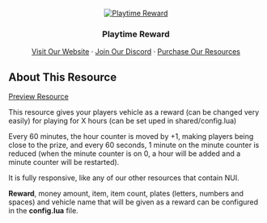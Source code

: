 <div id="top"></div>

<br />
<div align="center">
  <a href="https://infinity-devt.com">
    <img src="https://forum.cfx.re/uploads/default/optimized/4X/d/8/6/d8651589ea700bab3751aea53aaaff39058e71c8_2_690x388.jpeg" alt="Playtime Reward">
  </a>

  <h3 align="center">Playtime Reward</h3>

  <p align="center">
    <a href="http://infinity-devt.com">Visit Our Website</a>
    ·
    <a href="https://discord.gg/WRknrjMZAS">Join Our Discord</a>
    ·
    <a href="https://infinitydevelopment.tebex.io">Purchase Our Resources</a>
  </p>
</div>

## About This Resource

<a href="https://i.imgur.com/Z7PxQhE.png">Preview Resource</a>

This resource gives your players vehicle as a reward (can be changed very easily) for playing for X hours (can be set uped in shared/config.lua) 

Every 60 minutes, the hour counter is moved by +1, making players being close to the prize, and every 60 seconds, 1 minute on the minute counter is reduced (when the minute counter is on 0, a hour will be added and a minute counter will be restarted).

It is fully responsive, like any of our other resources that contain NUI.

**Reward**, money amount, item, item count, plates (letters, numbers and spaces) and vehicle name that will be given as a reward can be configured in the **config.lua** file.
